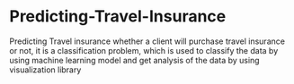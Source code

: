 # Predicting-Travel-Insurance
Predicting Travel insurance whether a client will purchase travel insurance or not, it is a classification problem, which is used to classify the data by using machine learning model and get analysis of the data by using visualization library  
